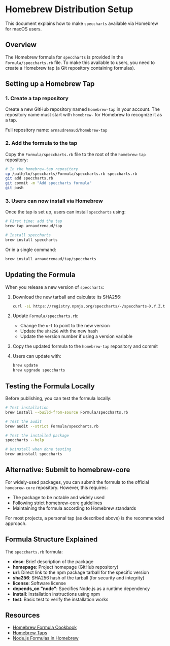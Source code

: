 # Homebrew Distribution Setup

This document explains how to make `speccharts` available via Homebrew for macOS users.

## Overview

The Homebrew formula for `speccharts` is provided in the `Formula/speccharts.rb` file. To make this available to users, you need to create a Homebrew tap (a Git repository containing formulas).

## Setting up a Homebrew Tap

### 1. Create a tap repository

Create a new GitHub repository named `homebrew-tap` in your account. The repository name must start with `homebrew-` for Homebrew to recognize it as a tap.

Full repository name: `arnaudrenaud/homebrew-tap`

### 2. Add the formula to the tap

Copy the `Formula/speccharts.rb` file to the root of the `homebrew-tap` repository:

```bash
# In the homebrew-tap repository
cp /path/to/speccharts/Formula/speccharts.rb speccharts.rb
git add speccharts.rb
git commit -m "Add speccharts formula"
git push
```

### 3. Users can now install via Homebrew

Once the tap is set up, users can install `speccharts` using:

```bash
# First time: add the tap
brew tap arnaudrenaud/tap

# Install speccharts
brew install speccharts
```

Or in a single command:

```bash
brew install arnaudrenaud/tap/speccharts
```

## Updating the Formula

When you release a new version of `speccharts`:

1. Download the new tarball and calculate its SHA256:
   ```bash
   curl -sL https://registry.npmjs.org/speccharts/-/speccharts-X.Y.Z.tgz | shasum -a 256
   ```

2. Update `Formula/speccharts.rb`:
   - Change the `url` to point to the new version
   - Update the `sha256` with the new hash
   - Update the version number if using a version variable

3. Copy the updated formula to the `homebrew-tap` repository and commit

4. Users can update with:
   ```bash
   brew update
   brew upgrade speccharts
   ```

## Testing the Formula Locally

Before publishing, you can test the formula locally:

```bash
# Test installation
brew install --build-from-source Formula/speccharts.rb

# Test the audit
brew audit --strict Formula/speccharts.rb

# Test the installed package
speccharts --help

# Uninstall when done testing
brew uninstall speccharts
```

## Alternative: Submit to homebrew-core

For widely-used packages, you can submit the formula to the official `homebrew-core` repository. However, this requires:

- The package to be notable and widely used
- Following strict homebrew-core guidelines
- Maintaining the formula according to Homebrew standards

For most projects, a personal tap (as described above) is the recommended approach.

## Formula Structure Explained

The `speccharts.rb` formula:

- **desc**: Brief description of the package
- **homepage**: Project homepage (GitHub repository)
- **url**: Direct link to the npm package tarball for the specific version
- **sha256**: SHA256 hash of the tarball (for security and integrity)
- **license**: Software license
- **depends_on "node"**: Specifies Node.js as a runtime dependency
- **install**: Installation instructions using npm
- **test**: Basic test to verify the installation works

## Resources

- [Homebrew Formula Cookbook](https://docs.brew.sh/Formula-Cookbook)
- [Homebrew Taps](https://docs.brew.sh/Taps)
- [Node.js Formulas in Homebrew](https://docs.brew.sh/Node-for-Formula-Authors)
